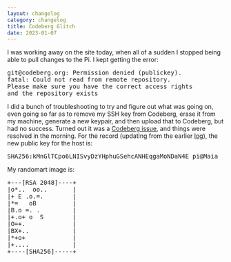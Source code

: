 ```yaml
---
layout: changelog
category: changelog
title: Codeberg Glitch
date: 2023-01-07
---
```


I was working away on the site today, when all of a sudden I stopped being able to pull changes to the Pi. I kept getting the error:

<pre>
git@codeberg.org: Permission denied (publickey).
fatal: Could not read from remote repository.
Please make sure you have the correct access rights
and the repository exists
</pre>

I did a bunch of troubleshooting to try and figure out what was going on, even going so far as to remove my SSH key from Codeberg, erase it from my machine, generate a new keypair, and then upload that to Codeberg, but had no success. Turned out it was a [Codeberg issue](https://codeberg.org/Codeberg/Community/issues/876), and things were resolved in the morning. For the record (updating from the earlier [log](/2022/11/08/repository-setup)), the new public key for the host is:

<pre>
SHA256:kMnGlTCpo6LNISvyDzYHphuGSehcANHEqgaMoNDaN4E pi@Maia
</pre>

My randomart image is:

<pre>
+---[RSA 2048]----+
|o*..  oo..       |
|+ E .o.=.        |
|*=   oB          |
|B.o =. .         |
|+.o+ o  S        |
|O=+.             |
|BX+..            |
|*+o+             |
|+....            |
+----[SHA256]-----+
</pre>
